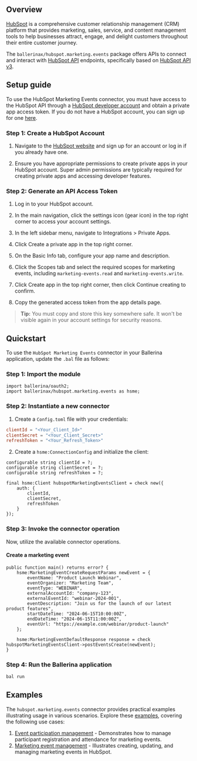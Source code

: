 ## Overview

[HubSpot](https://www.hubspot.com/) is a comprehensive customer relationship management (CRM) platform that provides marketing, sales, service, and content management tools to help businesses attract, engage, and delight customers throughout their entire customer journey.

The `ballerinax/hubspot.marketing.events` package offers APIs to connect and interact with [HubSpot API](https://developers.hubspot.com/docs/api/overview) endpoints, specifically based on [HubSpot API v3](https://developers.hubspot.com/docs/api/marketing/events).
## Setup guide

To use the HubSpot Marketing Events connector, you must have access to the HubSpot API through a [HubSpot developer account](https://developers.hubspot.com/) and obtain a private app access token. If you do not have a HubSpot account, you can sign up for one [here](https://www.hubspot.com/products/get-started).

### Step 1: Create a HubSpot Account

1. Navigate to the [HubSpot website](https://www.hubspot.com/) and sign up for an account or log in if you already have one.

2. Ensure you have appropriate permissions to create private apps in your HubSpot account. Super admin permissions are typically required for creating private apps and accessing developer features.

### Step 2: Generate an API Access Token

1. Log in to your HubSpot account.

2. In the main navigation, click the settings icon (gear icon) in the top right corner to access your account settings.

3. In the left sidebar menu, navigate to Integrations > Private Apps.

4. Click Create a private app in the top right corner.

5. On the Basic Info tab, configure your app name and description.

6. Click the Scopes tab and select the required scopes for marketing events, including `marketing-events.read` and `marketing-events.write`.

7. Click Create app in the top right corner, then click Continue creating to confirm.

8. Copy the generated access token from the app details page.

> **Tip:** You must copy and store this key somewhere safe. It won't be visible again in your account settings for security reasons.
## Quickstart

To use the `HubSpot Marketing Events` connector in your Ballerina application, update the `.bal` file as follows:

### Step 1: Import the module

```ballerina
import ballerina/oauth2;
import ballerinax/hubspot.marketing.events as hsme;
```

### Step 2: Instantiate a new connector

1. Create a `Config.toml` file with your credentials:

```toml
clientId = "<Your_Client_Id>"
clientSecret = "<Your_Client_Secret>"
refreshToken = "<Your_Refresh_Token>"
```

2. Create a `hsme:ConnectionConfig` and initialize the client:

```ballerina
configurable string clientId = ?;
configurable string clientSecret = ?;
configurable string refreshToken = ?;

final hsme:Client hubspotMarketingEventsClient = check new({
    auth: {
        clientId,
        clientSecret,
        refreshToken
    }
});
```

### Step 3: Invoke the connector operation

Now, utilize the available connector operations.

#### Create a marketing event

```ballerina
public function main() returns error? {
    hsme:MarketingEventCreateRequestParams newEvent = {
        eventName: "Product Launch Webinar",
        eventOrganizer: "Marketing Team",
        eventType: "WEBINAR",
        externalAccountId: "company-123",
        externalEventId: "webinar-2024-001",
        eventDescription: "Join us for the launch of our latest product features",
        startDateTime: "2024-06-15T10:00:00Z",
        endDateTime: "2024-06-15T11:00:00Z",
        eventUrl: "https://example.com/webinar/product-launch"
    };

    hsme:MarketingEventDefaultResponse response = check hubspotMarketingEventsClient->postEventsCreate(newEvent);
}
```

### Step 4: Run the Ballerina application

```bash
bal run
```
## Examples

The `hubspot.marketing.events` connector provides practical examples illustrating usage in various scenarios. Explore these [examples](https://github.com/ballerina-platform/module-ballerinax-hubspot.marketing.events/tree/main/examples), covering the following use cases:

1. [Event participation management](https://github.com/ballerina-platform/module-ballerinax-hubspot.marketing.events/tree/main/examples/event_participation_management) - Demonstrates how to manage participant registration and attendance for marketing events.
2. [Marketing event management](https://github.com/ballerina-platform/module-ballerinax-hubspot.marketing.events/tree/main/examples/marketing_event_management) - Illustrates creating, updating, and managing marketing events in HubSpot.